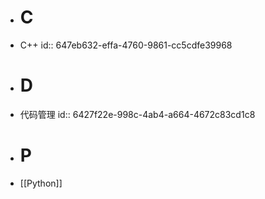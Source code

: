 - # C
- C++
  id:: 647eb632-effa-4760-9861-cc5cdfe39968
- # D
- 代码管理
  id:: 6427f22e-998c-4ab4-a664-4672c83cd1c8
- # P
- [[Python]]